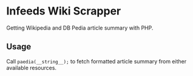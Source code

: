 # Infeeds Wiki Scrapper
Getting Wikipedia and DB Pedia article summary with PHP.

## Usage
Call `paedia(__string__);` to fetch formatted article summary from either available resources.
